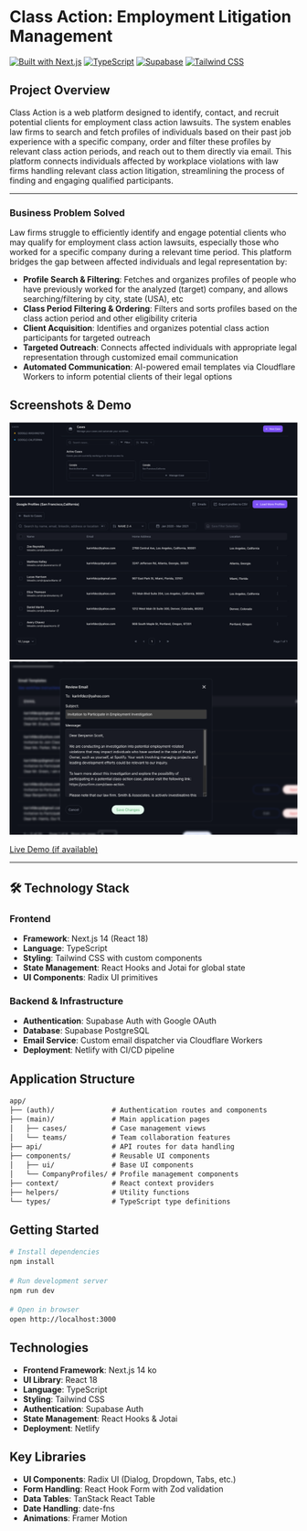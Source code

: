 # Class Action: Employment Litigation Management

[![Built with Next.js](https://img.shields.io/badge/Built%20with-Next.js-000000?style=flat-square&logo=next.js&logoColor=white)](https://nextjs.org/)
[![TypeScript](https://img.shields.io/badge/TypeScript-4.9-3178C6?style=flat-square&logo=typescript&logoColor=white)](https://www.typescriptlang.org/)
[![Supabase](https://img.shields.io/badge/Supabase-Auth%20%26%20DB-38BDF8?style=flat-square&logo=supabase&logoColor=white)](https://supabase.com/)
[![Tailwind CSS](https://img.shields.io/badge/Tailwind%20CSS-3.3-38B2AC?style=flat-square&logo=tailwind-css&logoColor=white)](https://tailwindcss.com/)

## Project Overview

Class Action is a web platform designed to identify, contact, and recruit potential clients for employment class action lawsuits. The system enables law firms to search and fetch profiles of individuals based on their past job experience with a specific company, order and filter these profiles by relevant class action periods, and reach out to them directly via email. This platform connects individuals affected by workplace violations with law firms handling relevant class action litigation, streamlining the process of finding and engaging qualified participants.

---


### Business Problem Solved

Law firms struggle to efficiently identify and engage potential clients who may qualify for employment class action lawsuits, especially those who worked for a specific company during a relevant time period. This platform bridges the gap between affected individuals and legal representation by:

- **Profile Search & Filtering**: Fetches and organizes profiles of people who have previously worked for the analyzed (target) company, and allows searching/filtering by city, state (USA), etc
- **Class Period Filtering & Ordering**: Filters and sorts profiles based on the class action period and other eligibility criteria
- **Client Acquisition**: Identifies and organizes potential class action participants for targeted outreach
- **Targeted Outreach**: Connects affected individuals with appropriate legal representation through customized email communication
- **Automated Communication**: AI-powered email templates via Cloudflare Workers to inform potential clients of their legal options


## Screenshots & Demo

![Main Dashboard](./screenshots/dashboard.png)
![Profile Search](./screenshots/profile-search.png)
![Email Service](./screenshots/email-service.png)

[Live Demo (if available)](https://your-demo-url.com)

---

## 🛠️ Technology Stack

### Frontend
- **Framework**: Next.js 14 (React 18)
- **Language**: TypeScript
- **Styling**: Tailwind CSS with custom components
- **State Management**: React Hooks and Jotai for global state
- **UI Components**: Radix UI primitives

### Backend & Infrastructure
- **Authentication**: Supabase Auth with Google OAuth
- **Database**: Supabase PostgreSQL
- **Email Service**: Custom email dispatcher via Cloudflare Workers
- **Deployment**: Netlify with CI/CD pipeline


## Application Structure

```
app/
├── (auth)/              # Authentication routes and components
├── (main)/              # Main application pages
│   ├── cases/           # Case management views
│   └── teams/           # Team collaboration features
├── api/                 # API routes for data handling
├── components/          # Reusable UI components
│   ├── ui/              # Base UI components
│   └── CompanyProfiles/ # Profile management components
├── context/             # React context providers
├── helpers/             # Utility functions
└── types/               # TypeScript type definitions
```

## Getting Started

```bash
# Install dependencies
npm install

# Run development server
npm run dev

# Open in browser
open http://localhost:3000
```

## Technologies

- **Frontend Framework**: Next.js 14 ko
- **UI Library**: React 18
- **Language**: TypeScript
- **Styling**: Tailwind CSS
- **Authentication**: Supabase Auth
- **State Management**: React Hooks & Jotai
- **Deployment**: Netlify

## Key Libraries

- **UI Components**: Radix UI (Dialog, Dropdown, Tabs, etc.)
- **Form Handling**: React Hook Form with Zod validation
- **Data Tables**: TanStack React Table
- **Date Handling**: date-fns
- **Animations**: Framer Motion
